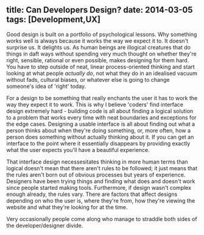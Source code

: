 title: Can Developers Design?
date: 2014-03-05
tags: [Development,UX]
---
Good design is built on a portfolio of psychological lessons. Why something works well is always because it works the way we expect it to. It doesn't surprise us. It delights us. As human beings are illogical creatures that do things in daft ways without spending very much thought on whether they're right, sensible, rational or even possible, makes designing for them hard. You have to step outside of neat, linear process-oriented thinking and start looking at what people *actually do*, not what they do in an idealised vacuum without fads, cultural biases, or whatever else is going to change someone's idea of 'right' today.
<!-- more -->
For a design to be something that really enchants the user it has to work the way they expect it to work. This is why I believe 'coders' find interface design extremely hard - building code is all about finding a logical solution to a problem that works every time with neat boundaries and exceptions for the edge cases. Designing a usable interface is all about finding out what a person thinks about when they're doing something, or, more often, how a person does something without actually thinking about it. If you can get an interface to the point where it essentially disappears by providing exactly what the user expects you'll have a beautiful experience.

That interface design necessesitates thinking in more human terms than logical doesn't mean that there aren't rules to be followed; it just means that the rules aren't born out of obvious processes but years of experience. Designers have been trying things and finding what does and doesn't work since people started making tools. Furthermore, if design wasn't complex enough already, the rules vary. There are factors that affect designs depending on who the user is, where they're from, how they're viewing the website and what they're looking for at the time.

Very occasionally people come along who manage to straddle both sides of the developer/designer divide.